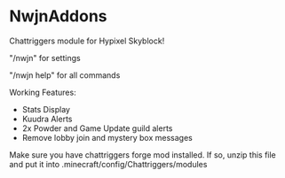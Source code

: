 # NwjnAddons

Chattriggers module for Hypixel Skyblock!

"/nwjn" for settings

"/nwjn help" for all commands

Working Features:

- Stats Display
- Kuudra Alerts
- 2x Powder and Game Update guild alerts
- Remove lobby join and mystery box messages

Make sure you have chattriggers forge mod installed.
If so, unzip this file and put it into .minecraft/config/Chattriggers/modules
